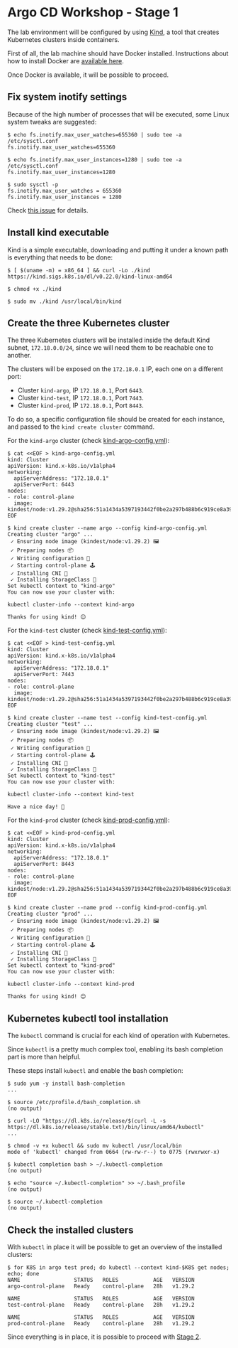 # Argo CD Workshop - Stage 1

The lab environment will be configured by using [Kind](https://kind.sigs.k8s.io/),
a tool that creates Kubernetes clusters inside containers.

First of all, the lab machine should have Docker installed. Instructions about
how to install Docker are [available here](../../Common/Containers-Install-Docker.md).

Once Docker is available, it will be possible to proceed.

## Fix system inotify settings

Because of the high number of processes that will be executed, some Linux system
tweaks are suggested:

```console
$ echo fs.inotify.max_user_watches=655360 | sudo tee -a /etc/sysctl.conf
fs.inotify.max_user_watches=655360

$ echo fs.inotify.max_user_instances=1280 | sudo tee -a /etc/sysctl.conf
fs.inotify.max_user_instances=1280

$ sudo sysctl -p
fs.inotify.max_user_watches = 655360
fs.inotify.max_user_instances = 1280
```

Check [this issue](https://github.com/kubernetes-sigs/kind/issues/2744) for
details.

## Install kind executable

Kind is a simple executable, downloading and putting it under a known path is
everything that needs to be done:

```console
$ [ $(uname -m) = x86_64 ] && curl -Lo ./kind https://kind.sigs.k8s.io/dl/v0.22.0/kind-linux-amd64

$ chmod +x ./kind

$ sudo mv ./kind /usr/local/bin/kind
```

## Create the three Kubernetes cluster

The three Kubernetes clusters will be installed inside the default Kind subnet,
`172.18.0.0/24`, since we will need them to be reachable one to another.

The clusters will be exposed on the `172.18.0.1` IP, each one on a different
port:

- Cluster `kind-argo`, IP `172.18.0.1`, Port `6443`.
- Cluster `kind-test`, IP `172.18.0.1`, Port `7443`.
- Cluster `kind-prod`, IP `172.18.0.1`, Port `8443`.

To do so, a specific configuration file should be created for each instance,
and passed to the `kind create cluster` command.

For the `kind-argo` cluster (check [kind-argo-config.yml](kind-argo-config.yml)):

```console
$ cat <<EOF > kind-argo-config.yml
kind: Cluster
apiVersion: kind.x-k8s.io/v1alpha4
networking:
  apiServerAddress: "172.18.0.1"
  apiServerPort: 6443
nodes:
- role: control-plane
  image: kindest/node:v1.29.2@sha256:51a1434a5397193442f0be2a297b488b6c919ce8a3931be0ce822606ea5ca245
EOF

$ kind create cluster --name argo --config kind-argo-config.yml
Creating cluster "argo" ...
 ✓ Ensuring node image (kindest/node:v1.29.2) 🖼
 ✓ Preparing nodes 📦
 ✓ Writing configuration 📜
 ✓ Starting control-plane 🕹️
 ✓ Installing CNI 🔌
 ✓ Installing StorageClass 💾
Set kubectl context to "kind-argo"
You can now use your cluster with:

kubectl cluster-info --context kind-argo

Thanks for using kind! 😊
```

For the `kind-test` cluster (check [kind-test-config.yml](kind-test-config.yml)):

```console
$ cat <<EOF > kind-test-config.yml
kind: Cluster
apiVersion: kind.x-k8s.io/v1alpha4
networking:
  apiServerAddress: "172.18.0.1"
  apiServerPort: 7443
nodes:
- role: control-plane
  image: kindest/node:v1.29.2@sha256:51a1434a5397193442f0be2a297b488b6c919ce8a3931be0ce822606ea5ca245
EOF

$ kind create cluster --name test --config kind-test-config.yml
Creating cluster "test" ...
 ✓ Ensuring node image (kindest/node:v1.29.2) 🖼
 ✓ Preparing nodes 📦
 ✓ Writing configuration 📜
 ✓ Starting control-plane 🕹️
 ✓ Installing CNI 🔌
 ✓ Installing StorageClass 💾
Set kubectl context to "kind-test"
You can now use your cluster with:

kubectl cluster-info --context kind-test

Have a nice day! 👋
```

For the `kind-prod` cluster (check [kind-prod-config.yml](kind-prod-config.yml)):

```console
$ cat <<EOF > kind-prod-config.yml
kind: Cluster
apiVersion: kind.x-k8s.io/v1alpha4
networking:
  apiServerAddress: "172.18.0.1"
  apiServerPort: 8443
nodes:
- role: control-plane
  image: kindest/node:v1.29.2@sha256:51a1434a5397193442f0be2a297b488b6c919ce8a3931be0ce822606ea5ca245
EOF

$ kind create cluster --name prod --config kind-prod-config.yml
Creating cluster "prod" ...
 ✓ Ensuring node image (kindest/node:v1.29.2) 🖼
 ✓ Preparing nodes 📦
 ✓ Writing configuration 📜
 ✓ Starting control-plane 🕹️
 ✓ Installing CNI 🔌
 ✓ Installing StorageClass 💾
Set kubectl context to "kind-prod"
You can now use your cluster with:

kubectl cluster-info --context kind-prod

Thanks for using kind! 😊
```

## Kubernetes kubectl tool installation

The `kubectl` command is crucial for each kind of operation with Kubernetes.

Since `kubectl` is a pretty much complex tool, enabling its bash completion part
is more than helpful.

These steps install `kubectl` and enable the bash completion:

```console
$ sudo yum -y install bash-completion
...

$ source /etc/profile.d/bash_completion.sh
(no output)

$ curl -LO "https://dl.k8s.io/release/$(curl -L -s https://dl.k8s.io/release/stable.txt)/bin/linux/amd64/kubectl"
...

$ chmod -v +x kubectl && sudo mv kubectl /usr/local/bin
mode of 'kubectl' changed from 0664 (rw-rw-r--) to 0775 (rwxrwxr-x)

$ kubectl completion bash > ~/.kubectl-completion
(no output)

$ echo "source ~/.kubectl-completion" >> ~/.bash_profile
(no output)

$ source ~/.kubectl-completion
(no output)
```

## Check the installed clusters

With `kubectl` in place it will be possible to get an overview of the installed
clusters:

```console
$ for K8S in argo test prod; do kubectl --context kind-$K8S get nodes; echo; done
NAME                 STATUS   ROLES           AGE   VERSION
argo-control-plane   Ready    control-plane   28h   v1.29.2

NAME                 STATUS   ROLES           AGE   VERSION
test-control-plane   Ready    control-plane   28h   v1.29.2

NAME                 STATUS   ROLES           AGE   VERSION
prod-control-plane   Ready    control-plane   28h   v1.29.2
```

Since everything is in place, it is possible to proceed with [Stage 2](Stage-2-MetalLB-Installation.md).
